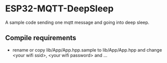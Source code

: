 # ESP32-MQTT-DeepSleep

A sample code sending one mqtt message and going into deep sleep.

## Compile requirements

- rename or copy lib/App/App.hpp.sample to lib/App/App.hpp
  and change &lt;your wifi ssid>, &lt;your wifi password>
  and ...
